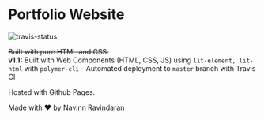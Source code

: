 # Portfolio Website
![travis-status](https://travis-ci.com/navn-r/navn-r.github.io.svg?branch=src)  

~~Built with pure HTML and CSS.~~  
**v1.1:** Built with Web Components (HTML, CSS, JS) using `lit-element, lit-html` with `polymer-cli`
    - Automated deployment to `master` branch with Travis CI

Hosted with Github Pages.

Made with ❤️ by Navinn Ravindaran

